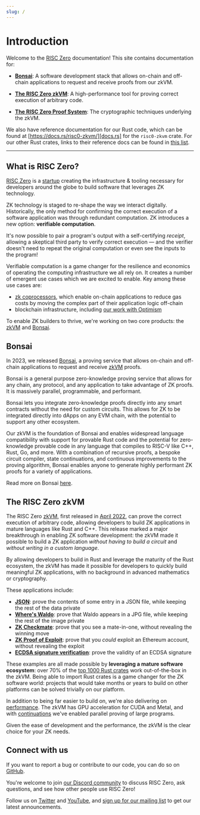 ```yaml
---
slug: /
---
```


# Introduction

Welcome to the [RISC Zero] documentation! This site contains documentation for:

- **[Bonsai]**:
  A software development stack that allows on-chain and off-chain applications to request and receive proofs from our zkVM.

- **[The RISC Zero zkVM]**:
  A high-performance tool for proving correct execution of arbitrary code.

- **[The RISC Zero Proof System]**:
  The cryptographic techniques underlying the zkVM.

We also have reference documentation for our Rust code, which can be found at [https://docs.rs/risc0-zkvm/][docs.rs] for the `risc0-zkvm` crate. For our other Rust crates, links to their reference docs can be found in [this list](https://github.com/risc0/risc0#rust-libraries).

---

## What is RISC Zero?

[RISC Zero] is a [startup] creating the infrastructure & tooling necessary for developers around the globe to build software that leverages ZK technology.

ZK technology is staged to re-shape the way we interact digitally.
Historically, the only method for confirming the correct execution of a software application was through redundant computation.
ZK introduces a new option: **verifiable computation**.

It's now possible to pair a program's output with a self-certifying _receipt_, allowing a skeptical third party to verify correct execution — and the verifier doesn't need to repeat the original computation or even see the inputs to the program!

Verifiable computation is a game changer for the resilience and economics of operating the computing infrastructure we all rely on. It creates a number of emergent use cases which we are excited to enable.
Key among these use cases are:

- [zk coprocessors], which enable on-chain applications to reduce gas costs by moving the complex part of their application logic off-chain
- blockchain infrastructure, including [our work with Optimism]

To enable ZK builders to thrive, we're working on two core products: the [zkVM] and [Bonsai].

[startup]: https://risczero.com/news/series-a

[zk coprocessors]: https://www.risczero.com/blog/a-guide-to-zk-coprocessors-for-scalability

[our work with Optimism]: https://www.theblock.co/post/240929/optimism-zk-proof-proposals

[RISC Zero]: https://risczero.com

[zkVM]: ./zkvm/zkvm_overview.md

## Bonsai

In 2023, we released [Bonsai], a proving service that allows on-chain and off-chain applications to request and receive [zkVM] proofs.

Bonsai is a general purpose zero-knowledge proving service that allows for any chain, any protocol, and any application to take advantage of ZK proofs. It is massively parallel, programmable, and performant.

Bonsai lets you integrate zero-knowledge proofs directly into any smart contracts without the need for custom circuits. This allows for ZK to be integrated directly into dApps on any EVM chain, with the potential to support any other ecosystem.

Our zkVM is the foundation of Bonsai and enables widespread language compatibility with support for provable Rust code and the potential for zero-knowledge provable code in any language that compiles to RISC-V like C++, Rust, Go, and more. With a combination of recursive proofs, a bespoke circuit compiler, state continuations, and continuous improvements to the proving algorithm, Bonsai enables anyone to generate highly performant ZK proofs for a variety of applications.

Read more on Bonsai [here](./bonsai/bonsai-overview.md).

## The RISC Zero zkVM

The RISC Zero [zkVM], first released in [April 2022], can prove the correct execution of arbitrary code, allowing developers to build ZK applications in mature languages like Rust and C++.
This release marked a major breakthrough in enabling ZK software development: the zkVM made it possible to build a ZK application _without having to build a circuit_ and _without writing in a custom language_.

By allowing developers to build in Rust and leverage the maturity of the Rust ecosystem, the zkVM has made it possible for developers to quickly build meaningful ZK applications, with no background in advanced mathematics or cryptography.

These applications include:

- **[JSON]**: prove the contents of some entry in a JSON file, while keeping the rest of the data private
- **[Where's Waldo]**: prove that Waldo appears in a JPG file, while keeping the rest of the image private
- **[ZK Checkmate]**: prove that you see a mate-in-one, without revealing the winning move
- **[ZK Proof of Exploit]**: prove that you _could_ exploit an Ethereum account, without revealing the exploit
- **[ECDSA signature verification]**: prove the validity of an ECDSA signature

[April 2022]: https://www.risczero.com/news/announce

[JSON]: https://github.com/risc0/risc0/tree/release-0.19/examples/json

[Where's Waldo]: https://risczero.com/news/waldo

[ZK Checkmate]: https://github.com/risc0/risc0/tree/release-0.19/examples/chess

[ZK Proof of Exploit]: https://risczero.com/news/zkpoex

[ECDSA signature verification]: https://github.com/risc0/risc0/tree/release-0.19/examples/ecdsa

These examples are all made possible by **leveraging a mature software ecosystem**: over 70% of the [top 1000 Rust crates] work out-of-the-box in the zkVM.
Being able to import Rust crates is a game changer for the ZK software world: projects that would take months or years to build on other platforms can be solved trivially on our platform.

In addition to being far easier to build on, we're also delivering on [performance].
The zkVM has GPU acceleration for CUDA and Metal, and with [continuations] we've enabled parallel proving of large programs.

Given the ease of development and the performance, the zkVM is the clear choice for your ZK needs.

[top 1000 Rust crates]: https://reports.risczero.com/crates-validation

[performance]: https://dev.risczero.com/zkvm/benchmarks

[continuations]: https://risczero.com/news/continuations

## Connect with us

If you want to report a bug or contribute to our code, you can do so on [GitHub](https://github.com/risc0/risc0).

You're welcome to join [our Discord community](https://discord.gg/risczero) to discuss RISC Zero, ask questions, and see how other people use RISC Zero!

Follow us on [Twitter](https://twitter.com/risczero) and [YouTube](https://www.youtube.com/@risczero), and [sign up for our mailing list](https://fmree464va4.typeform.com/to/X3KJB85v) to get our latest announcements.

[The RISC Zero zkVM]: zkvm/zkvm_overview.md

[Bonsai]: bonsai/bonsai-overview.md

[The RISC Zero Proof System]: /proof-system

[computational receipt]: https://docs.rs/risc0-zkvm/0.19/risc0_zkvm/struct.Receipt.html

[docs.rs]: https://docs.rs/risc0-zkvm/0.19/
